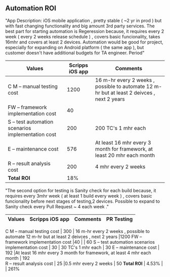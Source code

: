 ## Automation ROI

"App Description: iOS mobile application , pretty stable ( ~2 yr in prod ) but with fast changing functionality and big amount 3rd party services.
The best part for starting automation is Regeression because, it requires every 2 week ( every 2 weeks release schedule ) , covers basic funcionality, takes 16mhr and covers at least 2 devices. 
Automation would be good for project, especially for expanding on Android platform ( the same app ),  but customer doesn't have additional budgets for TA engineer. Period"


Values | 	Scripps iOS app | Comments  
-----|-----|------
C M – manual testing cost  |  1200  | 16 m-hr every 2 weeks ,   possible to automate 12 m-hr  but at least 2 deivces , next 2 years 
FW – framework implementation cost |40 |
S – test automation scenarios implementation cost | 200 | 200 TC's 1 mhr each 
E – maintenance cost | 576 |At least 16 mhr every 3 month for framework, at least 20 mhr each month  
R – result analysis cost | 200 |4 mhr every 2 weeks 
**Total ROI** |  18% |


"The second option for testing is Sanity check for each build  because, it requires every 3mhr week ( at least 1 build  every  week  ) , covers basic funcionality before  next stages of testing,2 devices. 
Possible to expand to Sanity check every Pull Request ~ 4 each week ."

Values| 	Scripps iOS app | Comments | PR Testing 
-----|-----|------|------

C M – manual testing cost  |  300  | 16 m-hr every 2 weeks ,   possible to automate 12 m-hr  but at least 2 deivces , next 2 years |1200
FW – framework implementation cost |40 | | 60
S – test automation scenarios implementation cost | 30 | 30 TC's 1 mhr each   | 30 
E – maintenance cost | 192 |At least 16 mhr every 3 month for framework, at least 4 mhr each month  | 192  
R – result analysis cost | 25 |0.5 mhr every 2 weeks |  50
**Total ROI** | 4.53% | | 261%




 


